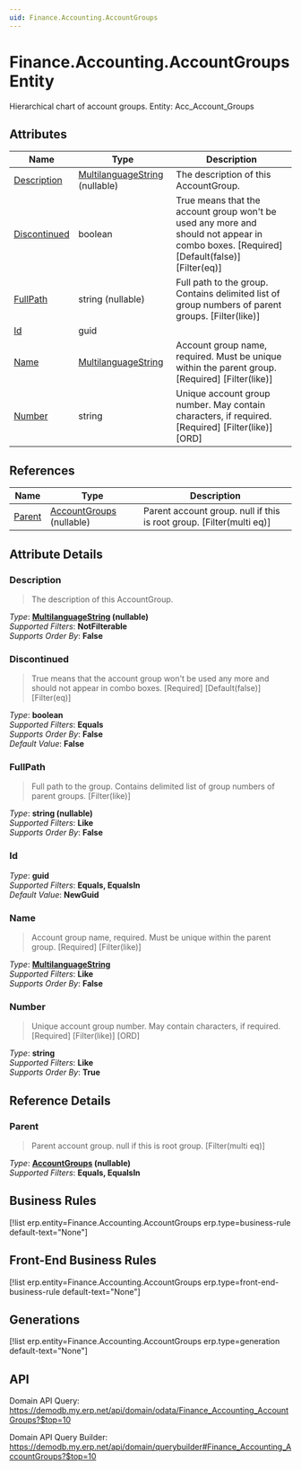 ```yaml
---
uid: Finance.Accounting.AccountGroups
---
```

# Finance.Accounting.AccountGroups Entity

Hierarchical chart of account groups. Entity: Acc_Account_Groups

## Attributes

| Name | Type | Description |
| ---- | ---- | --- |
| [Description](Finance.Accounting.AccountGroups.md#description) | [MultilanguageString](../data-types.md#multilanguagestring) (nullable) | The description of this AccountGroup. 
| [Discontinued](Finance.Accounting.AccountGroups.md#discontinued) | boolean | True means that the account group won't be used any more and should not appear in combo boxes. [Required] [Default(false)] [Filter(eq)] 
| [FullPath](Finance.Accounting.AccountGroups.md#fullpath) | string (nullable) | Full path to the group. Contains delimited list of group numbers of parent groups. [Filter(like)] 
| [Id](Finance.Accounting.AccountGroups.md#id) | guid |  
| [Name](Finance.Accounting.AccountGroups.md#name) | [MultilanguageString](../data-types.md#multilanguagestring) | Account group name, required. Must be unique within the parent group. [Required] [Filter(like)] 
| [Number](Finance.Accounting.AccountGroups.md#number) | string | Unique account group number. May contain characters, if required. [Required] [Filter(like)] [ORD] 

## References

| Name | Type | Description |
| ---- | ---- | --- |
| [Parent](Finance.Accounting.AccountGroups.md#parent) | [AccountGroups](Finance.Accounting.AccountGroups.md) (nullable) | Parent account group. null if this is root group. [Filter(multi eq)] |


## Attribute Details

### Description

> The description of this AccountGroup.

_Type_: **[MultilanguageString](../data-types.md#multilanguagestring) (nullable)**  
_Supported Filters_: **NotFilterable**  
_Supports Order By_: **False**  

### Discontinued

> True means that the account group won't be used any more and should not appear in combo boxes. [Required] [Default(false)] [Filter(eq)]

_Type_: **boolean**  
_Supported Filters_: **Equals**  
_Supports Order By_: **False**  
_Default Value_: **False**  

### FullPath

> Full path to the group. Contains delimited list of group numbers of parent groups. [Filter(like)]

_Type_: **string (nullable)**  
_Supported Filters_: **Like**  
_Supports Order By_: **False**  

### Id

_Type_: **guid**  
_Supported Filters_: **Equals, EqualsIn**  
_Default Value_: **NewGuid**  

### Name

> Account group name, required. Must be unique within the parent group. [Required] [Filter(like)]

_Type_: **[MultilanguageString](../data-types.md#multilanguagestring)**  
_Supported Filters_: **Like**  
_Supports Order By_: **False**  

### Number

> Unique account group number. May contain characters, if required. [Required] [Filter(like)] [ORD]

_Type_: **string**  
_Supported Filters_: **Like**  
_Supports Order By_: **True**  


## Reference Details

### Parent

> Parent account group. null if this is root group. [Filter(multi eq)]

_Type_: **[AccountGroups](Finance.Accounting.AccountGroups.md) (nullable)**  
_Supported Filters_: **Equals, EqualsIn**  



## Business Rules

[!list erp.entity=Finance.Accounting.AccountGroups erp.type=business-rule default-text="None"]

## Front-End Business Rules

[!list erp.entity=Finance.Accounting.AccountGroups erp.type=front-end-business-rule default-text="None"]

## Generations

[!list erp.entity=Finance.Accounting.AccountGroups erp.type=generation default-text="None"]

## API

Domain API Query:
<https://demodb.my.erp.net/api/domain/odata/Finance_Accounting_AccountGroups?$top=10>

Domain API Query Builder:
<https://demodb.my.erp.net/api/domain/querybuilder#Finance_Accounting_AccountGroups?$top=10>

